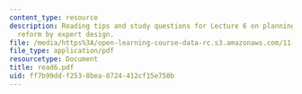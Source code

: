 ```yaml
---
content_type: resource
description: Reading tips and study questions for Lecture 6 on planning as social
  reform by expert design.
file: /media/https%3A/open-learning-course-data-rc.s3.amazonaws.com/11-201-gateway-planning-action-fall-2007/ff7b99ddf2538bea8724412cf15e750b_read6.pdf
file_type: application/pdf
resourcetype: Document
title: read6.pdf
uid: ff7b99dd-f253-8bea-8724-412cf15e750b
---
```

